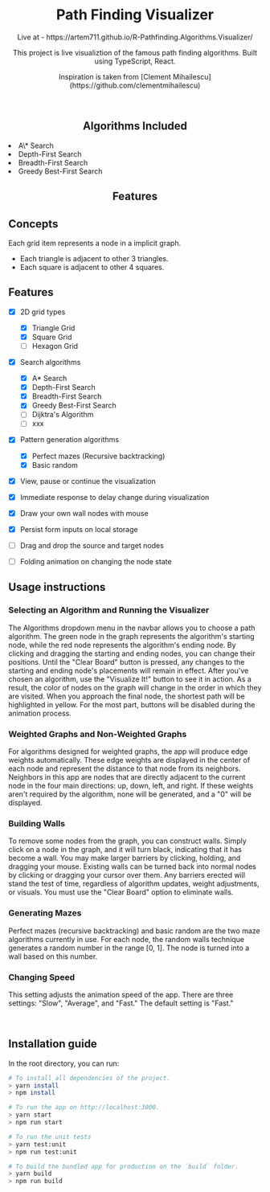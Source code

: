 <h1 align="center">Path Finding Visualizer</h1>

<p align="center">Live at - https://artem711.github.io/R-Pathfinding.Algorithms.Visualizer/ </p>
<p align="center"> This project is live visualiztion of the famous path finding algorithms. Built using TypeScript, React. </p>
<p align="center">Inspiration is taken from [Clement Mihailescu](https://github.com/clementmihailescu)</p>
<br/>

<h2 align="center">Algorithms Included</h2>
<li>A\* Search</li>
<li>Depth-First Search</li>
<li>Breadth-First Search</li>
<li>Greedy Best-First Search</li>

<h2 align="center">Features</h2>

## Concepts

Each grid item represents a node in a implicit graph.

- Each triangle is adjacent to other 3 triangles.
- Each square is adjacent to other 4 squares.

## Features

- [x] 2D grid types

  - [x] Triangle Grid
  - [x] Square Grid
  - [ ] Hexagon Grid

- [x] Search algorithms

  - [x] A\* Search
  - [x] Depth-First Search
  - [x] Breadth-First Search
  - [x] Greedy Best-First Search
  - [ ] Dijktra's Algorithm
  - [ ] xxx

- [x] Pattern generation algorithms

  - [x] Perfect mazes (Recursive backtracking)
  - [x] Basic random

- [x] View, pause or continue the visualization
- [x] Immediate response to delay change during visualization
- [x] Draw your own wall nodes with mouse
- [x] Persist form inputs on local storage
- [ ] Drag and drop the source and target nodes
- [ ] Folding animation on changing the node state

## Usage instructions

### Selecting an Algorithm and Running the Visualizer

The Algorithms dropdown menu in the navbar allows you to choose a path algorithm.
The green node in the graph represents the algorithm's starting node, while the red node represents the algorithm's ending node.
By clicking and dragging the starting and ending nodes, you can change their positions.
Until the "Clear Board" button is pressed, any changes to the starting and ending node's placements will remain in effect.
After you've chosen an algorithm, use the "Visualize It!" button to see it in action. As a result, the color of nodes on the graph
will change in the order in which they are visited. When you approach the final node, the shortest path will be highlighted in yellow.
For the most part, buttons will be disabled during the animation process.

### Weighted Graphs and Non-Weighted Graphs

For algorithms designed for weighted graphs, the app will produce edge weights automatically.
These edge weights are displayed in the center of each node and represent the distance to that node from its neighbors.
Neighbors in this app are nodes that are directly adjacent to the current node in the four main directions: up, down, left, and right.
If these weights aren't required by the algorithm, none will be generated, and a "0" will be displayed.

### Building Walls

To remove some nodes from the graph, you can construct walls.
Simply click on a node in the graph, and it will turn black, indicating that it has become a wall.
You may make larger barriers by clicking, holding, and dragging your mouse.
Existing walls can be turned back into normal nodes by clicking or dragging your cursor over them.
Any barriers erected will stand the test of time, regardless of algorithm updates, weight adjustments, or visuals.
You must use the "Clear Board" option to eliminate walls.

### Generating Mazes

Perfect mazes (recursive backtracking) and basic random are the two maze algorithms currently in use.
For each node, the random walls technique generates a random number in the range [0, 1].
The node is turned into a wall based on this number.

### Changing Speed

This setting adjusts the animation speed of the app.
There are three settings: "Slow", "Average", and "Fast."
The default setting is "Fast."

<br>

## Installation guide

In the root directory, you can run:

```bash
# To install all dependencies of the project.
> yarn install
> npm install

# To run the app on http://localhost:3000.
> yarn start
> npm run start

# To run the unit tests
> yarn test:unit
> npm run test:unit

# To build the bundled app for production on the `build` folder.
> yarn build
> npm run build
```
